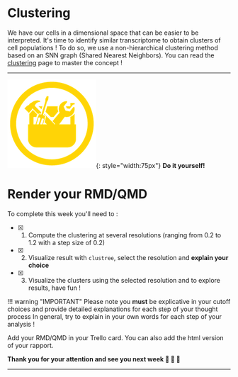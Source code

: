 
# Clustering

We have our cells in a dimensional space that can be easier to be interpreted. It's time to
identify similar transcriptome to obtain clusters of cell populations ! To do so, we use
a non-hierarchical clustering method based on an SNN graph (Shared Nearest Neighbors). You
can read the [clustering](./clustering.md) page to master the concept !

---

![](../R-IOC/images/toolbox-do-it-yourself.png){: style="width:75px"} **Do it yourself!**

# Render your RMD/QMD

To complete this week you'll need to :

- [x] 1. Compute the clustering at several resolutions (ranging from 0.2 to 1.2 with a step size of 0.2)
- [x] 2. Visualize result with `clustree`, select the resolution and **explain your choice** 
- [x] 3. Visualize the clusters using the selected resolution and to explore results, have fun !

!!! warning "IMPORTANT"
    Please note you **must** be explicative in your cutoff choices and
    provide detailed explanations for each step of your thought process 
    In general, try to explain in your own words for each step of your analysis !

Add your RMD/QMD in your Trello card. You can also add the html version of your rapport.


**Thank you for your attention and see you next week :clap: :clap: :clap:**

----